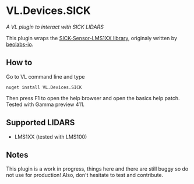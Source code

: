 # VL.Devices.SICK

_A VL plugin to interact with SICK LIDARS_

This plugin wraps the [SICK-Sensor-LMS1XX library](https://github.com/sebescudie/SICK-Sensor-LMS1XX), originaly written by [beolabs-io](https://github.com/beolabs-io).

## How to

Go to VL command line and type

```
nuget install VL.Devices.SICK
```

Then press F1 to open the help browser and open the basics help patch. Tested with Gamma preview 411.

## Supported LIDARS

- LMS1XX (tested with LMS100)

## Notes

This plugin is a work in progress, things here and there are still buggy so do not use for production!
Also, don't hesitate to test and contribute.
